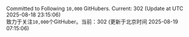 Committed to Following `10,000` GitHubers. Current: <!-- FOLLOWING_COUNT -->302<!-- FOLLOWING_COUNT --> (Update at UTC <!-- LAST_UPDATED -->2025-08-18 23:15:06<!-- LAST_UPDATED -->)<br>
致力于关注`10,000`个GitHuber。当前：<!-- FOLLOWING_COUNT -->302<!-- FOLLOWING_COUNT --> (更新于北京时间 <!-- LAST_UPDATED_CST -->2025-08-19 07:15:06<!-- LAST_UPDATED_CST -->)

